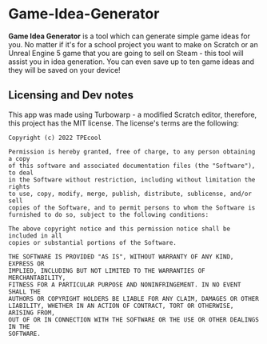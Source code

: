# Game-Idea-Generator
**Game Idea Generator** is a tool which can generate simple game ideas for you. No matter if it's for a school project you want to make on Scratch or an Unreal Engine 5 game that you are going to sell on Steam - this tool will assist you in idea generation. You can even save up to ten game ideas and they will be saved on your device!
## Licensing and Dev notes
This app was made using Turbowarp - a modified Scratch editor, therefore, this project has the MIT license. The license's terms are the following:
```
Copyright (c) 2022 TPEcool

Permission is hereby granted, free of charge, to any person obtaining a copy
of this software and associated documentation files (the "Software"), to deal
in the Software without restriction, including without limitation the rights
to use, copy, modify, merge, publish, distribute, sublicense, and/or sell
copies of the Software, and to permit persons to whom the Software is
furnished to do so, subject to the following conditions:

The above copyright notice and this permission notice shall be included in all
copies or substantial portions of the Software.

THE SOFTWARE IS PROVIDED "AS IS", WITHOUT WARRANTY OF ANY KIND, EXPRESS OR
IMPLIED, INCLUDING BUT NOT LIMITED TO THE WARRANTIES OF MERCHANTABILITY,
FITNESS FOR A PARTICULAR PURPOSE AND NONINFRINGEMENT. IN NO EVENT SHALL THE
AUTHORS OR COPYRIGHT HOLDERS BE LIABLE FOR ANY CLAIM, DAMAGES OR OTHER
LIABILITY, WHETHER IN AN ACTION OF CONTRACT, TORT OR OTHERWISE, ARISING FROM,
OUT OF OR IN CONNECTION WITH THE SOFTWARE OR THE USE OR OTHER DEALINGS IN THE
SOFTWARE.
```
